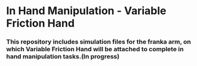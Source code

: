 # In Hand Manipulation - Variable Friction Hand
### This repository includes simulation files for the franka arm, on which Variable Friction Hand will be attached to complete in hand manipulation tasks.(In progress)

